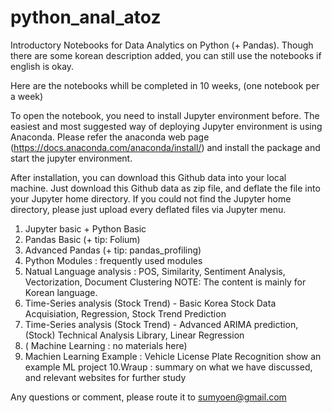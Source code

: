 # python_anal_atoz

Introductory Notebooks for Data Analytics on Python (+ Pandas).
Though there are some korean description added, you can still
use the notebooks if english is okay.


Here are the notebooks whill be completed in 10 weeks,
(one notebook per a week)

To open the notebook, you need to install Jupyter environment before.
The easiest and most suggested way of deploying Jupyter environment is using Anaconda.
Please refer the anaconda web page (https://docs.anaconda.com/anaconda/install/) and 
install the package and start the jupyter environment. 

After installation, you can download this Github data into your local machine.
Just download this Github data as zip file, and deflate the file into your Jupyter home directory.
If you could not find the Jupyter home directory, please just upload every deflated files 
via Jupyter menu.


1. Jupyter basic + Python Basic
2. Pandas Basic (+ tip: Folium)
3. Advanced Pandas (+ tip: pandas_profiling)
4. Python Modules : frequently used modules
5. Natual Language analysis : POS, Similarity, Sentiment Analysis, Vectorization, Document Clustering
    NOTE: The content is mainly for Korean language.
6. Time-Series analysis (Stock Trend) - Basic
    Korea Stock Data Acquisiation, Regression, Stock Trend Prediction
7. Time-Series analysis (Stock Trend) - Advanced 
    ARIMA prediction, (Stock) Technical Analysis Library, Linear Regression 
8. ( Machine Learning : no materials here)
9. Machien Learning Example : Vehicle License Plate Recognition
    show an example ML project 
10.Wraup : summary on what we have discussed, and relevant websites for further study

Any questions or comment, please route it to sumyoen@gmail.com



